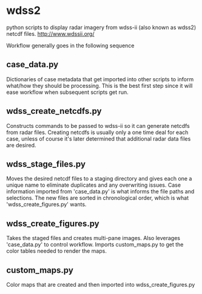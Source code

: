 # wdss2
python scripts to display radar imagery from wdss-ii (also known as wdss2) netcdf files.
http://www.wdssii.org/

Workflow generally goes in the following sequence 

case_data.py
---------------------
Dictionaries of case metadata that get imported into other scripts to inform what/how they should be processing.
This is the best first step since it will ease workflow when subsequent scripts get run.

wdss_create_netcdfs.py
---------------------
Constructs commands to be passed to wdss-ii so it can generate netcdfs from radar files.
Creating netcdfs is usually only a one time deal for each case, unless of course it's later
determined that additional radar data files are desired.

wdss_stage_files.py
---------------------
Moves the desired netcdf files to a staging directory and gives each one a unique name
to eliminate duplicates and any overwriting issues. Case information imported from 'case_data.py'
is what informs the file paths and selections. The new files are sorted in chronological order, which is 
what 'wdss_create_figures.py' wants.

wdss_create_figures.py
---------------------
Takes the staged files and creates multi-pane images. Also leverages 'case_data.py' to control workflow.
Imports custom_maps.py to get the color tables needed to render the maps.

custom_maps.py
---------------------
Color maps that are created and then imported into wdss_create_figures.py

